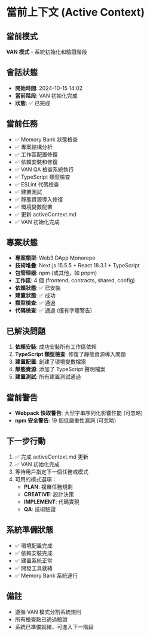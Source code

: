 # 當前上下文 (Active Context)

## 當前模式
**VAN 模式** - 系統初始化和驗證階段

## 會話狀態
- **開始時間**: 2024-10-15 14:02
- **當前階段**: VAN 初始化完成
- **狀態**: ✅ 已完成

## 當前任務
- ✅ Memory Bank 狀態檢查
- ✅ 專案結構分析
- ✅ 工作區配置修復
- ✅ 依賴安裝和修復
- ✅ VAN QA 檢查系統執行
- ✅ TypeScript 類型檢查
- ✅ ESLint 代碼檢查
- ✅ 建置測試
- ✅ 靜態資源導入修復
- ✅ 環境變數配置
- ✅ 更新 activeContext.md
- ✅ VAN 初始化完成

## 專案狀態
- **專案類型**: Web3 DApp Monorepo
- **技術堆疊**: Next.js 15.5.5 + React 18.3.1 + TypeScript
- **包管理器**: npm (或其他，如 pnpm)
- **工作區**: 4 個 (frontend, contracts, shared, config)
- **依賴狀態**: ✅ 已安裝
- **建置狀態**: ✅ 成功
- **類型檢查**: ✅ 通過
- **代碼檢查**: ✅ 通過 (僅有字體警告)

## 已解決問題
1. **依賴安裝**: 成功安裝所有工作區依賴
2. **TypeScript 類型檢查**: 修復了靜態資源導入問題
3. **建置配置**: 創建了環境變數檔案
4. **靜態資源**: 添加了 TypeScript 聲明檔案
5. **建置測試**: 所有建置測試通過

## 當前警告
- **Webpack 快取警告**: 大型字串序列化影響性能 (可忽略)
- **npm 安全警告**: 19 個低嚴重性漏洞 (可忽略)

## 下一步行動
1. ✅ 完成 activeContext.md 更新
2. ✅ VAN 初始化完成
3. 等待用戶指定下一個任務或模式
4. 可用的模式選項：
   - **PLAN**: 複雜任務規劃
   - **CREATIVE**: 設計決策
   - **IMPLEMENT**: 代碼實現
   - **QA**: 技術驗證

## 系統準備狀態
- ✅ 環境配置完成
- ✅ 依賴安裝完成
- ✅ 建置系統正常
- ✅ 開發工具就緒
- ✅ Memory Bank 系統運行

## 備註
- 遵循 VAN 模式分割系統規則
- 所有檢查點已通過驗證
- 系統已準備就緒，可進入下一階段